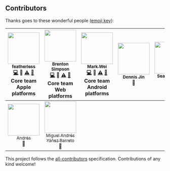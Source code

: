 ## Contributors

Thanks goes to these wonderful people ([emoji key](https://github.com/kentcdodds/all-contributors#emoji-key)):

<!-- ALL-CONTRIBUTORS-LIST:START - Do not remove or modify this section -->
| [<img src="https://avatars.githubusercontent.com/u/45670?v=3" width="100px;"/><br /><sub>featherless</sub>](http://JeffVerkoeyen.com/)<br />[💻](https://github.com/material-motion/material-motion/commits?author=jverkoey) 🔧 [⚠️](https://github.com/material-motion/material-motion/commits?author=jverkoey) [📖](https://github.com/material-motion/material-motion/commits?author=jverkoey) Core team Apple platforms | [<img src="https://avatars.githubusercontent.com/u/926648?v=3" width="100px;"/><br /><sub>Brenton Simpson</sub>](http://www.appsforartists.com)<br />[💻](https://github.com/material-motion/material-motion/commits?author=appsforartists) 🔧 [⚠️](https://github.com/material-motion/material-motion/commits?author=appsforartists) [📖](https://github.com/material-motion/material-motion/commits?author=appsforartists) Core team Web platforms | [<img src="https://avatars.githubusercontent.com/u/719914?v=3" width="100px;"/><br /><sub>Mark Wei</sub>](http://www.about.me/markwei)<br />[💻](https://github.com/material-motion/material-motion/commits?author=pingpongboss) 🔧 [⚠️](https://github.com/material-motion/material-motion/commits?author=pingpongboss) [📖](https://github.com/material-motion/material-motion/commits?author=pingpongboss) Core team Android platforms | [<img src="https://avatars.githubusercontent.com/u/2232877?v=3" width="100px;"/><br /><sub>Dennis Jin</sub>](https://tofuness.com)<br />🔧 | [<img src="https://avatars.githubusercontent.com/u/97601?v=3" width="100px;"/><br /><sub>Sean O'Shea</sub>](http://www.upwardsnorthwards.com)<br />[💻](https://github.com/material-motion/material-motion/commits?author=seanoshea) | [<img src="https://avatars.githubusercontent.com/u/369057?v=3" width="100px;"/><br /><sub>Rich Cameron</sub>](https://github.com/rcameron)<br />[💻](https://github.com/material-motion/material-motion/commits?author=rcameron) | [<img src="https://avatars.githubusercontent.com/u/309096?v=3" width="100px;"/><br /><sub>Max Luzuriaga</sub>](http://www.maxluzuriaga.com/)<br />[💻](https://github.com/material-motion/material-motion/commits?author=maxluzuriaga) |
| :---: | :---: | :---: | :---: | :---: | :---: | :---: |
| [<img src="https://avatars.githubusercontent.com/u/4545451?v=3" width="100px;"/><br /><sub>Andrés</sub>](https://github.com/chuga)<br />👀 | [<img src="https://avatars.githubusercontent.com/u/160168?v=3" width="100px;"/><br /><sub>Miguel Andrés Yáñez Barreto</sub>](https://github.com/miguelandres)<br />👀 |
<!-- ALL-CONTRIBUTORS-LIST:END -->

This project follows the [all-contributors](https://github.com/kentcdodds/all-contributors) specification. Contributions of any kind welcome!